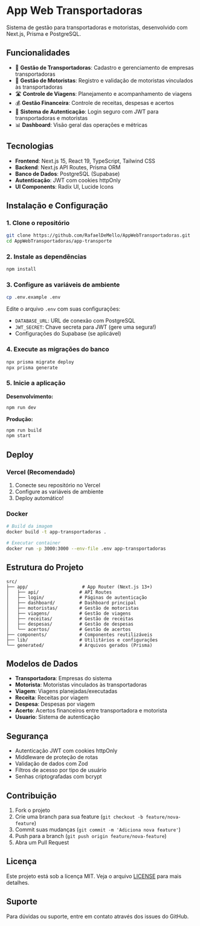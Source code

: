# App Web Transportadoras

Sistema de gestão para transportadoras e motoristas, desenvolvido com Next.js, Prisma e PostgreSQL.

## Funcionalidades

- 🚚 **Gestão de Transportadoras**: Cadastro e gerenciamento de empresas transportadoras
- 👥 **Gestão de Motoristas**: Registro e validação de motoristas vinculados às transportadoras
- 🛣️ **Controle de Viagens**: Planejamento e acompanhamento de viagens
- 💰 **Gestão Financeira**: Controle de receitas, despesas e acertos
- 🔐 **Sistema de Autenticação**: Login seguro com JWT para transportadoras e motoristas
- 📊 **Dashboard**: Visão geral das operações e métricas

## Tecnologias

- **Frontend**: Next.js 15, React 19, TypeScript, Tailwind CSS
- **Backend**: Next.js API Routes, Prisma ORM
- **Banco de Dados**: PostgreSQL (Supabase)
- **Autenticação**: JWT com cookies httpOnly
- **UI Components**: Radix UI, Lucide Icons

## Instalação e Configuração

### 1. Clone o repositório
```bash
git clone https://github.com/RafaelDeMello/AppWebTransportadoras.git
cd AppWebTransportadoras/app-transporte
```

### 2. Instale as dependências
```bash
npm install
```

### 3. Configure as variáveis de ambiente
```bash
cp .env.example .env
```

Edite o arquivo `.env` com suas configurações:
- `DATABASE_URL`: URL de conexão com PostgreSQL
- `JWT_SECRET`: Chave secreta para JWT (gere uma segura!)
- Configurações do Supabase (se aplicável)

### 4. Execute as migrações do banco
```bash
npx prisma migrate deploy
npx prisma generate
```

### 5. Inicie a aplicação

**Desenvolvimento:**
```bash
npm run dev
```

**Produção:**
```bash
npm run build
npm start
```

## Deploy

### Vercel (Recomendado)
1. Conecte seu repositório no Vercel
2. Configure as variáveis de ambiente
3. Deploy automático!

### Docker
```bash
# Build da imagem
docker build -t app-transportadoras .

# Executar container
docker run -p 3000:3000 --env-file .env app-transportadoras
```

## Estrutura do Projeto

```
src/
├── app/                    # App Router (Next.js 13+)
│   ├── api/               # API Routes
│   ├── login/             # Páginas de autenticação
│   ├── dashboard/         # Dashboard principal
│   ├── motoristas/        # Gestão de motoristas
│   ├── viagens/           # Gestão de viagens
│   ├── receitas/          # Gestão de receitas
│   ├── despesas/          # Gestão de despesas
│   └── acertos/           # Gestão de acertos
├── components/            # Componentes reutilizáveis
├── lib/                   # Utilitários e configurações
└── generated/             # Arquivos gerados (Prisma)
```

## Modelos de Dados

- **Transportadora**: Empresas do sistema
- **Motorista**: Motoristas vinculados às transportadoras  
- **Viagem**: Viagens planejadas/executadas
- **Receita**: Receitas por viagem
- **Despesa**: Despesas por viagem
- **Acerto**: Acertos financeiros entre transportadora e motorista
- **Usuario**: Sistema de autenticação

## Segurança

- Autenticação JWT com cookies httpOnly
- Middleware de proteção de rotas
- Validação de dados com Zod
- Filtros de acesso por tipo de usuário
- Senhas criptografadas com bcrypt

## Contribuição

1. Fork o projeto
2. Crie uma branch para sua feature (`git checkout -b feature/nova-feature`)
3. Commit suas mudanças (`git commit -m 'Adiciona nova feature'`)
4. Push para a branch (`git push origin feature/nova-feature`)
5. Abra um Pull Request

## Licença

Este projeto está sob a licença MIT. Veja o arquivo [LICENSE](LICENSE) para mais detalhes.

## Suporte

Para dúvidas ou suporte, entre em contato através dos issues do GitHub.
